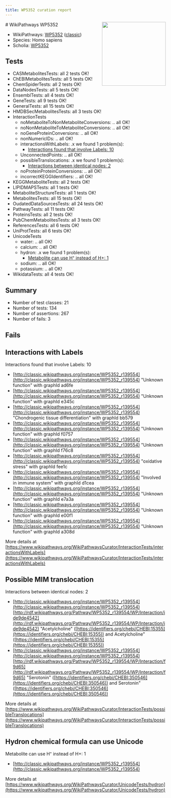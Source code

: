 ```yaml
---
title: WP5352 curation report
---
```


<img style="float: right; width: 200px" src="https://upload.wikimedia.org/wikipedia/commons/thumb/8/83/Wplogo_with_text_500.png/640px-Wplogo_with_text_500.png" />
# WikiPathways WP5352

* WikiPathways: [WP5352](https://wikipathways.org/pathways/WP5352) ([classic](https://classic.wikipathways.org/instance/WP5352))
* Species: Homo sapiens
* Scholia: [WP5352](https://scholia.toolforge.org/wikipathways/WP5352)
## Tests
* CASMetabolitesTests: all 2 tests OK!
* ChEBIMetabolitesTests: all 5 tests OK!
* ChemSpiderTests: all 2 tests OK!
* DataNodesTests: all 5 tests OK!
* EnsemblTests: all 4 tests OK!
* GeneTests: all 9 tests OK!
* GeneralTests: all 15 tests OK!
* HMDBSecMetabolitesTests: all 3 tests OK!
* InteractionTests
    * noMetaboliteToNonMetaboliteConversions: .. all OK!
    * noNonMetaboliteToMetaboliteConversions: .. all OK!
    * noGeneProteinConversions: .. all OK!
    * nonNumericIDs: .. all OK!
    * interactionsWithLabels: .x we found 1 problem(s):
        * [Interactions found that involve Labels: 10](#fe97a8b8)
    * UnconnectedPoints: .. all OK!
    * possibleTranslocations: .x we found 1 problem(s):
        * [Interactions between identical nodes: 2](#1c118207)
    * noProteinProteinConversions: .. all OK!
    * incorrectKEGGIdentifiers: .. all OK!
* KEGGMetaboliteTests: all 2 tests OK!
* LIPIDMAPSTests: all 1 tests OK!
* MetaboliteStructureTests: all 1 tests OK!
* MetabolitesTests: all 15 tests OK!
* OudatedDataSourcesTests: all 24 tests OK!
* PathwayTests: all 11 tests OK!
* ProteinsTests: all 2 tests OK!
* PubChemMetabolitesTests: all 3 tests OK!
* ReferencesTests: all 6 tests OK!
* UniProtTests: all 6 tests OK!
* UnicodeTests
    * water: .. all OK!
    * calcium: .. all OK!
    * hydron: .x we found 1 problem(s):
        * [Metabolite can use H⁺ instead of H+: 1](#484bab84)
    * sodium: .. all OK!
    * potassium: .. all OK!
* WikidataTests: all 4 tests OK!


## Summary

* Number of test classes: 21
* Number of tests: 134
* Number of assertions: 267
* Number of fails: 3

## Fails

<a name="fe97a8b8" />

## Interactions with Labels

Interactions found that involve Labels: 10

* [http://classic.wikipathways.org/instance/WP5352_r139554](http://classic.wikipathways.org/instance/WP5352_r139554) "Unknown function" with graphId ad6fe
* [http://classic.wikipathways.org/instance/WP5352_r139554](http://classic.wikipathways.org/instance/WP5352_r139554) "Unknown function" with graphId e345c
* [http://classic.wikipathways.org/instance/WP5352_r139554](http://classic.wikipathways.org/instance/WP5352_r139554) "Chondrogenic tissue 
differentiation" with graphId bb579
* [http://classic.wikipathways.org/instance/WP5352_r139554](http://classic.wikipathways.org/instance/WP5352_r139554) "Unknown function" with graphId f0757
* [http://classic.wikipathways.org/instance/WP5352_r139554](http://classic.wikipathways.org/instance/WP5352_r139554) "Unknown function" with graphId f76c8
* [http://classic.wikipathways.org/instance/WP5352_r139554](http://classic.wikipathways.org/instance/WP5352_r139554) "oxidative
stress" with graphId fee1c
* [http://classic.wikipathways.org/instance/WP5352_r139554](http://classic.wikipathways.org/instance/WP5352_r139554) "Involved in
immune system" with graphId d1cea
* [http://classic.wikipathways.org/instance/WP5352_r139554](http://classic.wikipathways.org/instance/WP5352_r139554) "Unknown function" with graphId e7a3a
* [http://classic.wikipathways.org/instance/WP5352_r139554](http://classic.wikipathways.org/instance/WP5352_r139554) "Unknown function" with graphId e00f1
* [http://classic.wikipathways.org/instance/WP5352_r139554](http://classic.wikipathways.org/instance/WP5352_r139554) "Unknown function" with graphId a308d


More details at [https://www.wikipathways.org/WikiPathwaysCurator/InteractionTests/interactionsWithLabels](https://www.wikipathways.org/WikiPathwaysCurator/InteractionTests/interactionsWithLabels)

<a name="1c118207" />

## Possible MIM translocation

Interactions between identical nodes: 2

* [http://classic.wikipathways.org/instance/WP5352_r139554](http://classic.wikipathways.org/instance/WP5352_r139554) [http://rdf.wikipathways.org/Pathway/WP5352_r139554/WP/Interaction/ide9de4542](http://rdf.wikipathways.org/Pathway/WP5352_r139554/WP/Interaction/ide9de4542) "Acetylcholine" ([https://identifiers.org/chebi/CHEBI:15355](https://identifiers.org/chebi/CHEBI:15355)) and 
Acetylcholine" ([https://identifiers.org/chebi/CHEBI:15355](https://identifiers.org/chebi/CHEBI:15355))
* [http://classic.wikipathways.org/instance/WP5352_r139554](http://classic.wikipathways.org/instance/WP5352_r139554) [http://rdf.wikipathways.org/Pathway/WP5352_r139554/WP/Interaction/f9d65](http://rdf.wikipathways.org/Pathway/WP5352_r139554/WP/Interaction/f9d65) "Serotonin" ([https://identifiers.org/chebi/CHEBI:350546](https://identifiers.org/chebi/CHEBI:350546)) and 
Serotonin" ([https://identifiers.org/chebi/CHEBI:350546](https://identifiers.org/chebi/CHEBI:350546))


More details at [https://www.wikipathways.org/WikiPathwaysCurator/InteractionTests/possibleTranslocations](https://www.wikipathways.org/WikiPathwaysCurator/InteractionTests/possibleTranslocations)

<a name="484bab84" />

## Hydron chemical formula can use Unicode

Metabolite can use H⁺ instead of H+: 1

* [http://classic.wikipathways.org/instance/WP5352_r139554](http://classic.wikipathways.org/instance/WP5352_r139554)


More details at [https://www.wikipathways.org/WikiPathwaysCurator/UnicodeTests/hydron](https://www.wikipathways.org/WikiPathwaysCurator/UnicodeTests/hydron)

